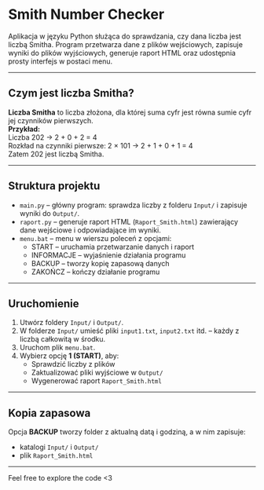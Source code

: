 # Smith Number Checker

Aplikacja w języku Python służąca do sprawdzania, czy dana liczba jest liczbą Smitha. Program przetwarza dane z plików wejściowych, zapisuje wyniki do plików wyjściowych, generuje raport HTML oraz udostępnia prosty interfejs w postaci menu.

---

## Czym jest liczba Smitha?

**Liczba Smitha** to liczba złożona, dla której suma cyfr jest równa sumie cyfr jej czynników pierwszych.  
**Przykład:**  
Liczba 202 → 2 + 0 + 2 = 4  
Rozkład na czynniki pierwsze: 2 × 101 → 2 + 1 + 0 + 1 = 4  
Zatem 202 jest liczbą Smitha.

---

## Struktura projektu

- `main.py` – główny program: sprawdza liczby z folderu `Input/` i zapisuje wyniki do `Output/`.
- `raport.py` – generuje raport HTML (`Raport_Smith.html`) zawierający dane wejściowe i odpowiadające im wyniki.
- `menu.bat` – menu w wierszu poleceń z opcjami:
  - START – uruchamia przetwarzanie danych i raport
  - INFORMACJE – wyjaśnienie działania programu
  - BACKUP – tworzy kopię zapasową danych
  - ZAKOŃCZ – kończy działanie programu

---

## Uruchomienie

1. Utwórz foldery `Input/` i `Output/`.
2. W folderze `Input/` umieść pliki `input1.txt`, `input2.txt` itd. – każdy z liczbą całkowitą w środku.
3. Uruchom plik `menu.bat`.
4. Wybierz opcję **1 (START)**, aby:
   - Sprawdzić liczby z plików
   - Zaktualizować pliki wyjściowe w `Output/`
   - Wygenerować raport `Raport_Smith.html`

---

## Kopia zapasowa

Opcja **BACKUP** tworzy folder z aktualną datą i godziną, a w nim zapisuje:
- katalogi `Input/` i `Output/`
- plik `Raport_Smith.html`

---
Feel free to explore the code <3
